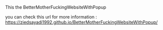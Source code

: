 This the BetterMotherFuckingWebsiteWithPopup

you can check this url for more information : https://ziedsayadi1992.github.io/BetterMotherFuckingWebsiteWithPopup/
